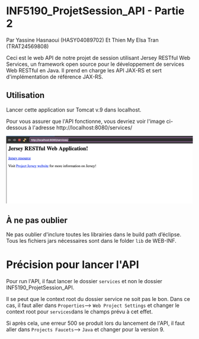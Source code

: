 # INF5190_ProjetSession_API - Partie 2

Par Yassine Hasnaoui (HASY04089702)
Et Thien My Elsa Tran (TRAT24569808)

Ceci est le web API de notre projet de session utilisant Jersey RESTful Web Services, un framework open source pour le développement de services Web RESTful en Java. Il prend en charge les API JAX-RS et sert d'implémentation de référence JAX-RS.

## Utilisation
Lancer cette application sur Tomcat v.9 dans localhost.

Pour vous assurer que l'API fonctionne, vous devriez voir l'image ci-dessous à l'adresse http://localhost:8080/services/

![jersey](/preview.png)


## À ne pas oublier
Ne pas oublier d'inclure toutes les librairies dans le build path d’éclipse. Tous les fichiers jars nécessaires sont dans le folder `lib` de WEB-INF.

# Précision pour lancer l'API
Pour run l'API, il faut lancer le dossier `services` et non le dossier INF5190_ProjetSession_API.

Il se peut que le context root du dossier service ne soit pas le bon. Dans ce cas, il faut aller dans `Properties`--> `Web Project Settings` et changer le context root pour `services`dans le champs prévu à cet effet.

Si après cela, une erreur 500 se produit lors du lancement de l'API, il faut aller dans `Projects Faucets`--> `Java` et changer pour la version 9.
